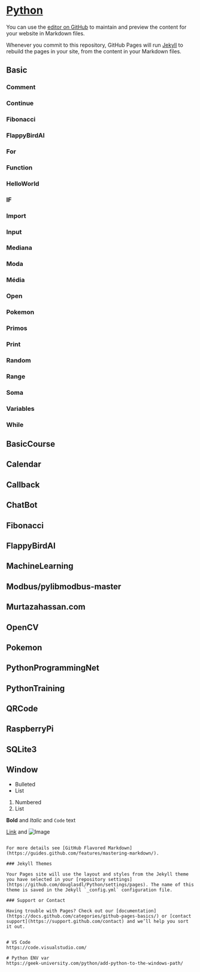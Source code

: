 # [Python](https://www.python.org/)

You can use the [editor on GitHub](https://github.com/douglasdl/Python/edit/gh-pages/index.md) to maintain and preview the content for your website in Markdown files.

Whenever you commit to this repository, GitHub Pages will run [Jekyll](https://jekyllrb.com/) to rebuild the pages in your site, from the content in your Markdown files.

## Basic
### Comment
### Continue
### Fibonacci
### FlappyBirdAI
### For
### Function
### HelloWorld
### IF
### Import
### Input
### Mediana
### Moda
### Média
### Open
### Pokemon
### Primos
### Print
### Random
### Range
### Soma
### Variables
### While

## BasicCourse
## Calendar
## Callback
## ChatBot
## Fibonacci
## FlappyBirdAI
## MachineLearning
## Modbus/pylibmodbus-master
## Murtazahassan.com
## OpenCV
## Pokemon
## PythonProgrammingNet
## PythonTraining
## QRCode
## RaspberryPi
## SQLite3
## Window

- Bulleted
- List

1. Numbered
2. List

**Bold** and _Italic_ and `Code` text

[Link](url) and ![Image](src)
```

For more details see [GitHub Flavored Markdown](https://guides.github.com/features/mastering-markdown/).

### Jekyll Themes

Your Pages site will use the layout and styles from the Jekyll theme you have selected in your [repository settings](https://github.com/douglasdl/Python/settings/pages). The name of this theme is saved in the Jekyll `_config.yml` configuration file.

### Support or Contact

Having trouble with Pages? Check out our [documentation](https://docs.github.com/categories/github-pages-basics/) or [contact support](https://support.github.com/contact) and we’ll help you sort it out.


# VS Code
https://code.visualstudio.com/

# Python ENV var
https://geek-university.com/python/add-python-to-the-windows-path/
